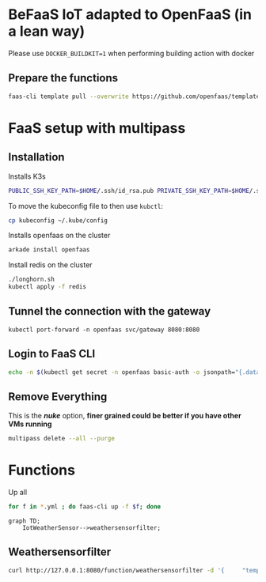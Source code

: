 # BeFaaS IoT adapted to OpenFaaS (in a lean way)

Please use `DOCKER_BUILDKIT=1` when performing building action with docker

## Prepare the functions

```sh
faas-cli template pull --overwrite https://github.com/openfaas/templates
```

# FaaS setup with multipass
## Installation

Installs K3s
```sh
PUBLIC_SSH_KEY_PATH=$HOME/.ssh/id_rsa.pub PRIVATE_SSH_KEY_PATH=$HOME/.ssh/id_rsa ./minimal-k3s-multipass-bootstrap.sh
```

To move the kubeconfig file to then use `kubctl`:
```sh
cp kubeconfig ~/.kube/config
```

Installs openfaas on the cluster
```sh
arkade install openfaas
```

Install redis on the cluster
```sh
./longhorn.sh
kubectl apply -f redis
```


## Tunnel the connection with the gateway
```shell
kubectl port-forward -n openfaas svc/gateway 8080:8080
```

## Login to FaaS CLI
```sh
echo -n $(kubectl get secret -n openfaas basic-auth -o jsonpath="{.data.basic-auth-password}" | base64 --decode; echo) | faas-cli login --username admin --password-stdin
```

## Remove Everything
This is the *__nuke__* option, __finer grained could be better if you have other VMs running__
```sh
multipass delete --all --purge  
```

# Functions

Up all
```sh
for f in *.yml ; do faas-cli up -f $f; done
```

```mermaid
graph TD;
    IotWeatherSensor-->weathersensorfilter;
```
## Weathersensorfilter
```sh
curl http://127.0.0.1:8080/function/weathersensorfilter -d '{     "temperature_celsius": 25.4,     "humidity_percent": 70.0,     "wind_kph": 10.0,     "rain": false     }'
```

